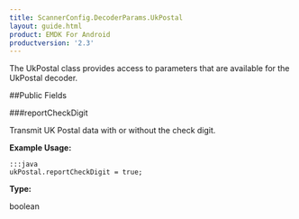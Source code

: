 ```yaml
---
title: ScannerConfig.DecoderParams.UkPostal
layout: guide.html
product: EMDK For Android
productversion: '2.3'
---
```


The UkPostal class provides access to parameters that are available
 for the UkPostal decoder.

##Public Fields

###reportCheckDigit

Transmit UK Postal data with or without the check digit.

 

**Example Usage:**
	
	:::java	
	ukPostal.reportCheckDigit = true;


**Type:**

boolean










